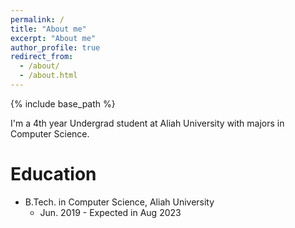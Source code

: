 ```yaml
---
permalink: /
title: "About me"
excerpt: "About me"
author_profile: true
redirect_from:
  - /about/
  - /about.html
---
```


{% include base_path %}

I'm a 4th year Undergrad student at Aliah University with majors in Computer Science.

# Education

- B.Tech. in Computer Science, Aliah University
  - Jun. 2019 - Expected in Aug 2023
